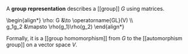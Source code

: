 A **group representation** describes a [[group]] $G$ using matrices. 

\begin{align\*}
\rho: G &\to \operatorname{GL}(V) \\\\\
g_1g_2 &\mapsto \rho(g_1)\rho(g_2)
\end{align\*}



Formally, it is a [[group homomorphism]] from $G$ to the [[automorphism group]] on a vector space $V$.